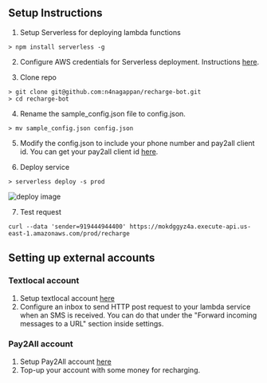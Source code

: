 ## Setup Instructions

1. Setup Serverless for deploying lambda functions
```
> npm install serverless -g
```

2. Configure AWS credentials for Serverless deployment. Instructions [here](https://serverless.com/framework/docs/providers/aws/guide/credentials/).

3. Clone repo
```
> git clone git@github.com:n4nagappan/recharge-bot.git
> cd recharge-bot
```

4. Rename the sample_config.json file to config.json. 
```
> mv sample_config.json config.json
```

5. Modify the config.json to include your phone number and pay2all client id.
You can get your pay2all client id [here](http://www.pay2all.in/).

6. Deploy service
```
> serverless deploy -s prod
```

![deploy image](https://cloud.githubusercontent.com/assets/1703029/26273769/13d79202-3d55-11e7-9908-4107ab074b99.png)

7. Test request
```
curl --data 'sender=919444944400' https://mokdggyz4a.execute-api.us-east-1.amazonaws.com/prod/recharge
```

## Setting up external accounts
### Textlocal account
1. Setup textlocal account [here](https://www.textlocal.in/)
2. Configure an inbox to send HTTP post request to your lambda service when an SMS is received. You can do that under the "Forward incoming messages to a URL" section inside settings. 

### Pay2All account 
1. Setup Pay2All account [here](http://www.pay2all.in/)
2. Top-up your account with some money for recharging.
